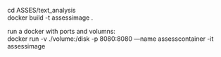 cd ASSES/text_analysis  
docker build -t assessimage .  
  
run a docker with ports and volumns:  
docker run -v ./volume:/disk -p 8080:8080 —name assesscontainer -it assessimage  
